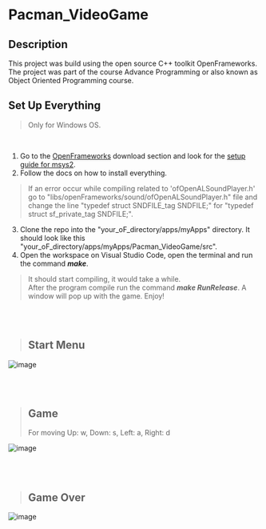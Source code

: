 # Pacman_VideoGame

## Description

<p>This project was build using the open source C++ toolkit OpenFrameworks. The project was part of the 
course Advance Programming or also known as Object Oriented Programming course. <p/>


## Set Up Everything

> Only for Windows OS.  
<br>  

1. Go to the [OpenFrameworks](https://openframeworks.cc/download/) download section and look for the [setup guide for msys2](https://openframeworks.cc/setup/msys2/).
2. Follow the docs on how to install everything.
> If an error occur while compiling related to 'ofOpenALSoundPlayer.h' go to "libs/openFrameworks/sound/ofOpenALSoundPlayer.h" file and change 
>the line "typedef	struct SNDFILE_tag	SNDFILE;" for "typedef	struct sf_private_tag	SNDFILE;".

3. Clone the repo into the "your_oF_directory/apps/myApps" directory. It should look like this "your_oF_directory/apps/myApps/Pacman_VideoGame/src".
4. Open the workspace on Visual Studio Code, open the terminal and run the command **_make_**.
> It should start compiling, it would take a while.  
> After the program compile run the command **_make RunRelease_**. A window will pop up with the game. Enjoy!  

<br>  
<br>  


> ## Start Menu

![image](https://user-images.githubusercontent.com/70610617/189960905-375e9209-dbfa-4c15-a371-5254b9418502.png)

<br>  
<br>  

> ## Game 
> For moving Up: w, Down: s, Left: a, Right: d  


![image](https://user-images.githubusercontent.com/70610617/189960819-dc2c691b-5a64-4994-923b-3147a49ae528.png)

<br>  
<br>  

> ## Game Over

![image](https://user-images.githubusercontent.com/70610617/189960646-84a09a7a-cb32-4502-b8ef-90ea37be611d.png)
